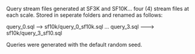 Query stream files generated at SF3K and SF10K... four (4) stream files at each scale. 
Stored in seperate folders and renamed as follows:

query_0.sql   --> sf10k/query_0_sf10k.sql
...
query_3.sql   ---> sf10k/query_3_sf10.sql

Queries were generated with the default random seed. 
